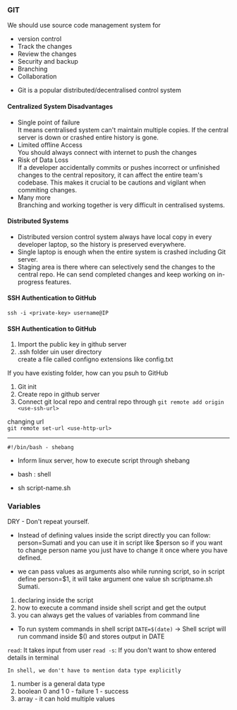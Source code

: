 ### GIT

We should use source code management system for 
* version control
* Track the changes
* Review the changes
* Security and backup
* Branching
* Collaboration

- Git is a popular distributed/decentralised control system

#### Centralized System Disadvantages
* Single point of failure </br>
    It means centralised system can't maintain multiple copies. If the central server is down or crashed entire history is gone.
* Limited offline Access </br>
    You should always connect with internet to push the changes
* Risk of Data Loss </br>
    If a developer accidentally commits or pushes incorrect or unfinished changes to the central repository, it can affect the entire team's codebase. This makes it crucial to be cautions and vigilant when commiting changes.
* Many more </br>
     Branching and working together is very difficult in centralised systems.

#### Distributed Systems
* Distributed version control system always have local copy in every developer laptop, so the history is preserved everywhere.
* Single laptop is enough when the entire system is crashed including Git server.
* Staging area is there where can selectively send the changes to the central repo. He can send completed changes and keep working on in-progress features.

#### SSH Authentication to GitHub
`ssh -i <private-key> username@IP`

#### SSH Authentication to GitHub
1. Import the public key in github server </br>
2. .ssh folder uin user directory </br>
       create a file called configno extensions like config.txt </br>

If you have existing folder, how can you psuh to GitHub </br>
1. Git init
2. Create repo in github server
3. Connect git local repo and central repo through 
       `git remote add origin <use-ssh-url>` </br>

changing url </br>
`git remote set-url <use-http-url>`

---

`#!/bin/bash - shebang`
- Inform linux server, how to execute script through shebang

- bash : shell
- sh script-name.sh

### Variables
DRY - Don't repeat yourself. </br>

* Instead of defining values inside the script directly you can follow:
person=Sumati and you can use it in script like $person so if you want to change person name you just have to change it once where you have defined. </br>

* we can pass values as arguments also while running script, so in script define
person=$1, it will take argument one value sh scriptname.sh Sumati. </br>

1. declaring inside the script 
2. how to execute a command inside shell script and get the output
3. you can always get the values of variables from command line

* To run system commands in shell script
`DATE=$(date)` -> Shell script will run command inside $() and stores output in DATE </br>

`read`: It takes input from user
`read -s`: If you don't want to show entered details in terminal

`In shell, we don't have to mention data type explicitly`

1. number is a general data type
2. boolean 0 and 1
   0 - failure
   1 - success
3. array - it can hold multiple values

